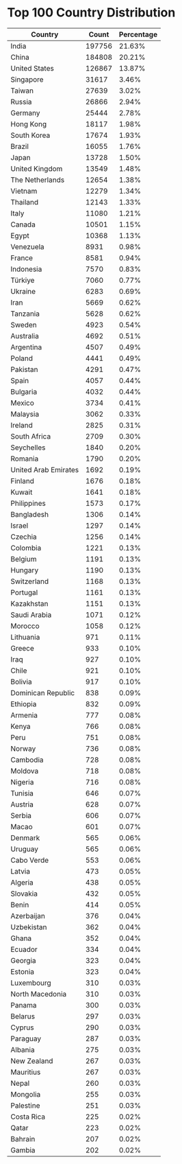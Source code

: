 # Top 100 Country Distribution
| Country | Count | Percentage |
|----|----|----|
| India | 197756 | 21.63% |
| China | 184808 | 20.21% |
| United States | 126867 | 13.87% |
| Singapore | 31617 | 3.46% |
| Taiwan | 27639 | 3.02% |
| Russia | 26866 | 2.94% |
| Germany | 25444 | 2.78% |
| Hong Kong | 18117 | 1.98% |
| South Korea | 17674 | 1.93% |
| Brazil | 16055 | 1.76% |
| Japan | 13728 | 1.50% |
| United Kingdom | 13549 | 1.48% |
| The Netherlands | 12654 | 1.38% |
| Vietnam | 12279 | 1.34% |
| Thailand | 12143 | 1.33% |
| Italy | 11080 | 1.21% |
| Canada | 10501 | 1.15% |
| Egypt | 10368 | 1.13% |
| Venezuela | 8931 | 0.98% |
| France | 8581 | 0.94% |
| Indonesia | 7570 | 0.83% |
| Türkiye | 7060 | 0.77% |
| Ukraine | 6283 | 0.69% |
| Iran | 5669 | 0.62% |
| Tanzania | 5628 | 0.62% |
| Sweden | 4923 | 0.54% |
| Australia | 4692 | 0.51% |
| Argentina | 4507 | 0.49% |
| Poland | 4441 | 0.49% |
| Pakistan | 4291 | 0.47% |
| Spain | 4057 | 0.44% |
| Bulgaria | 4032 | 0.44% |
| Mexico | 3734 | 0.41% |
| Malaysia | 3062 | 0.33% |
| Ireland | 2825 | 0.31% |
| South Africa | 2709 | 0.30% |
| Seychelles | 1840 | 0.20% |
| Romania | 1790 | 0.20% |
| United Arab Emirates | 1692 | 0.19% |
| Finland | 1676 | 0.18% |
| Kuwait | 1641 | 0.18% |
| Philippines | 1573 | 0.17% |
| Bangladesh | 1306 | 0.14% |
| Israel | 1297 | 0.14% |
| Czechia | 1256 | 0.14% |
| Colombia | 1221 | 0.13% |
| Belgium | 1191 | 0.13% |
| Hungary | 1190 | 0.13% |
| Switzerland | 1168 | 0.13% |
| Portugal | 1161 | 0.13% |
| Kazakhstan | 1151 | 0.13% |
| Saudi Arabia | 1071 | 0.12% |
| Morocco | 1058 | 0.12% |
| Lithuania | 971 | 0.11% |
| Greece | 933 | 0.10% |
| Iraq | 927 | 0.10% |
| Chile | 921 | 0.10% |
| Bolivia | 917 | 0.10% |
| Dominican Republic | 838 | 0.09% |
| Ethiopia | 832 | 0.09% |
| Armenia | 777 | 0.08% |
| Kenya | 766 | 0.08% |
| Peru | 751 | 0.08% |
| Norway | 736 | 0.08% |
| Cambodia | 728 | 0.08% |
| Moldova | 718 | 0.08% |
| Nigeria | 716 | 0.08% |
| Tunisia | 646 | 0.07% |
| Austria | 628 | 0.07% |
| Serbia | 606 | 0.07% |
| Macao | 601 | 0.07% |
| Denmark | 565 | 0.06% |
| Uruguay | 565 | 0.06% |
| Cabo Verde | 553 | 0.06% |
| Latvia | 473 | 0.05% |
| Algeria | 438 | 0.05% |
| Slovakia | 432 | 0.05% |
| Benin | 414 | 0.05% |
| Azerbaijan | 376 | 0.04% |
| Uzbekistan | 362 | 0.04% |
| Ghana | 352 | 0.04% |
| Ecuador | 334 | 0.04% |
| Georgia | 323 | 0.04% |
| Estonia | 323 | 0.04% |
| Luxembourg | 310 | 0.03% |
| North Macedonia | 310 | 0.03% |
| Panama | 300 | 0.03% |
| Belarus | 297 | 0.03% |
| Cyprus | 290 | 0.03% |
| Paraguay | 287 | 0.03% |
| Albania | 275 | 0.03% |
| New Zealand | 267 | 0.03% |
| Mauritius | 267 | 0.03% |
| Nepal | 260 | 0.03% |
| Mongolia | 255 | 0.03% |
| Palestine | 251 | 0.03% |
| Costa Rica | 225 | 0.02% |
| Qatar | 223 | 0.02% |
| Bahrain | 207 | 0.02% |
| Gambia | 202 | 0.02% |
